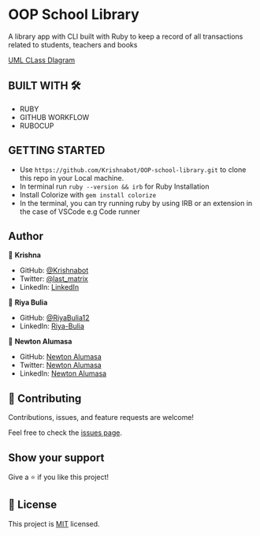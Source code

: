 # OOP School Library
A library app with CLI built with Ruby to keep a record of all transactions related to students, teachers and books


[UML CLass DIagram](https://user-images.githubusercontent.com/40334904/201475709-42f68416-931a-4fe1-bf3c-a352f2fc9253.png)
## BUILT WITH  :hammer_and_wrench:

- RUBY
- GITHUB WORKFLOW
- RUBOCUP

## GETTING STARTED

- Use `https://github.com/Krishnabot/OOP-school-library.git` to clone this repo in your Local machine.
- In terminal  run `ruby --version && irb` for Ruby Installation
- Install Colorize with `gem install colorize`
- In the terminal, you can try running ruby by using IRB or an extension in the case of VSCode e.g Code runner

## Author

👤 **Krishna**

- GitHub: [@Krishnabot](https://github.com/Krishnabot)
- Twitter: [@last_matrix](https://twitter.com/last_matrix)
- LinkedIn: [LinkedIn](https://www.linkedin.com/in/krishna-prasad-acharya-3596bb130/)

👤 **Riya Bulia**

- GitHub: [@RiyaBulia12](https://github.com/RiyaBulia12)
- LinkedIn: [Riya-Bulia](https://linkedin.com/in/riya-bulia)

👤 **Newton Alumasa**

- GitHub: [Newton Alumasa](https://github.com/altontonn)
- Twitter: [Newton Alumasa](https://twitter.com/AlumasaNewton)
- LinkedIn: [Newton Alumasa](https://www.linkedin.com/in/newton-alumasa/)

## 🤝 Contributing

Contributions, issues, and feature requests are welcome!

Feel free to check the [issues page](https://github.com/Krishnabot/OOP-school-library/issues).

## Show your support

Give a ⭐️ if you like this project!

## 📝 License

This project is [MIT](./LICENSE) licensed.
